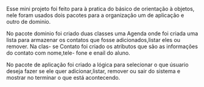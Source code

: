 Esse mini projeto foi feito para à pratica do básico de orientação à objetos,
nele foram usados dois pacotes para a organização um de aplicação e outro de 
dominio.

No pacote dominio foi criado duas classes uma Agenda onde foi criada uma lista
para armazenar os contatos que fosse adicionados,listar eles ou remover. Na clas-
se Contato foi criado os atributos que são as informações do contato com nome,tele-
fone e enail do aluno.

No pacote de aplicação foi criado a lógica para selecionar o que úsuario deseja fazer
se ele quer adicionar,listar, remover ou sair do sistema e mostrar no terminar o que 
está acontecendo.
